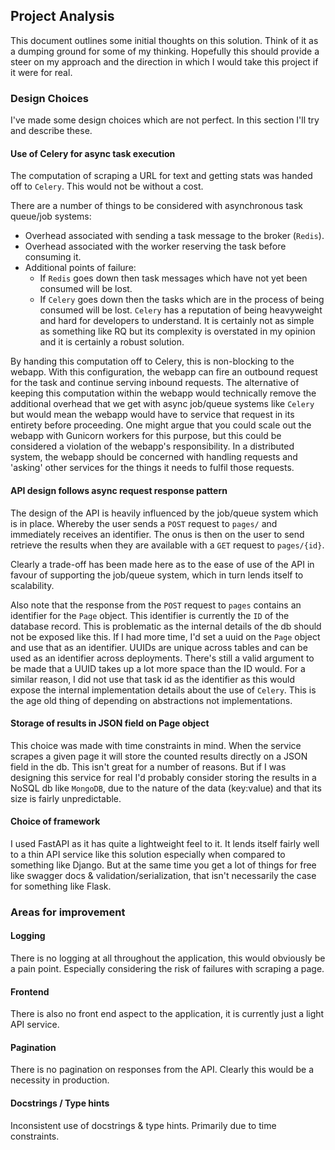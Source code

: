 ## Project Analysis

This document outlines some initial thoughts on this solution.
Think of it as a dumping ground for some of my thinking.
Hopefully this should provide a steer on my approach and 
the direction in which I would take this project if it were for real.


### Design Choices

I've made some design choices which are not perfect. 
In this section I'll try and describe these.

#### Use of Celery for async task execution

The computation of scraping a URL for text and getting stats was handed off to `Celery`.
This would not be without a cost. 

There are a number of things to be considered with asynchronous task queue/job systems:
  - Overhead associated with sending a task message to the broker (`Redis`).
  - Overhead associated with the worker reserving the task before consuming it.
  - Additional points of failure:
    - If `Redis` goes down then task messages which have not yet been consumed will be lost.
    - If `Celery` goes down then the tasks which are in the process of being consumed will be lost.
`Celery` has a reputation of being heavyweight and hard for developers to understand. 
It is certainly not as simple as something like RQ but its complexity is overstated in my opinion and 
it is certainly a robust solution.

By handing this computation off to Celery, this is non-blocking to the webapp. 
With this configuration, the webapp can fire an outbound request for the task and continue serving inbound requests.
The alternative of keeping this computation within the webapp would technically remove the additional overhead that 
we get with async job/queue systems like `Celery` but would mean the webapp would have to service 
that request in its entirety before proceeding. 
One might argue that you could scale out the webapp with Gunicorn workers for this purpose, but this could be 
considered a violation of the webapp's responsibility. 
In a distributed system, the webapp should be concerned with handling requests and 'asking' other services for 
the things it needs to fulfil those requests.

#### API design follows async request response pattern

The design of the API is heavily influenced by the job/queue system which is in place.
Whereby the user sends a `POST` request to `pages/` and immediately receives an identifier.
The onus is then on the user to send retrieve the results when they are available with a `GET` request to `pages/{id}`.

Clearly a trade-off has been made here as to the ease of use of the API in favour of supporting the job/queue system,
which in turn lends itself to scalability.

Also note that the response from the `POST` request to `pages` contains an identifier for the `Page` object.
This identifier is currently the `ID` of the database record. 
This is problematic as the internal details of the db should not be exposed like this. 
If I had more time, I'd set a uuid on the `Page` object and use that as an identifier. 
UUIDs are unique across tables and can be used as an identifier across deployments. 
There's still a valid argument to be made that a UUID takes up a lot more space than the ID would.
For a similar reason, I did not use that task id as the identifier as this would expose the internal implementation
details about the use of `Celery`. This is the age old thing of depending on abstractions not implementations.


#### Storage of results in JSON field on Page object

This choice was made with time constraints in mind. When the service scrapes a given page it will store the counted
results directly on a JSON field in the db. This isn't great for a number of reasons. 
But if I was designing this service for real I'd probably consider storing the results in a NoSQL db like `MongoDB`,
due to the nature of the data (key:value) and that its size is fairly unpredictable.


#### Choice of framework

I used FastAPI as it has quite a lightweight feel to it. It lends itself fairly well to a thin API service like 
this solution especially when compared to something like Django. 
But at the same time you get a lot of things for free like swagger docs & validation/serialization, 
that isn't necessarily the case for something like Flask.


### Areas for improvement

#### Logging

There is no logging at all throughout the application, this would obviously be a pain point.
Especially considering the risk of failures with scraping a page.

#### Frontend

There is also no front end aspect to the application, it is currently just a light API service.


#### Pagination

There is no pagination on responses from the API. Clearly this would be a necessity in production.


#### Docstrings / Type hints

Inconsistent use of docstrings & type hints. Primarily due to time constraints.
